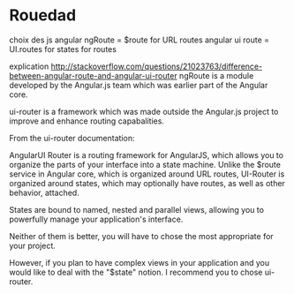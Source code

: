 Rouedad
=======

choix des js
angular ngRoute = $route for URL routes 
angular ui route = UI.routes for states for routes 

explication
http://stackoverflow.com/questions/21023763/difference-between-angular-route-and-angular-ui-router
ngRoute is a module developed by the Angular.js team which was earlier part of the Angular core.

ui-router is a framework which was made outside the Angular.js project to improve and enhance routing capabalities.

From the ui-router documentation:

AngularUI Router is a routing framework for AngularJS, which allows you to organize the parts of your interface into a state machine. Unlike the $route service in Angular core, which is organized around URL routes, UI-Router is organized around states, which may optionally have routes, as well as other behavior, attached.

States are bound to named, nested and parallel views, allowing you to powerfully manage your application's interface.

Neither of them is better, you will have to chose the most appropriate for your project.

However, if you plan to have complex views in your application and you would like to deal with the "$state" notion. I recommend you to chose ui-router.
